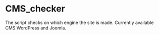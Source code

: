 # CMS_checker
The script checks on which engine the site is made. Currently available CMS WordPress and Joomla.
